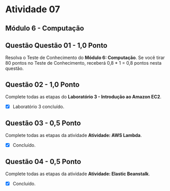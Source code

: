 # Atividade 07

## Módulo 6 - Computação

## Questão Questão 01 - 1,0 Ponto
Resolva o Teste de Conhecimento do **Módulo 6: Computação**. Se você tirar 80 pontos no Teste de Conhecimento, receberá 0,8 * 1 = 0,8 pontos nesta questão.

## Questão 02 - 1,0 Ponto
Complete todas as etapas do **Laboratório 3 - Introdução ao Amazon EC2**.

- [x] Laboratório 3 concluído.

## Questão 03 - 0,5 Ponto
Complete todas as etapas da atividade **Atividade: AWS Lambda**.
- [x] Concluído.
  
## Questão 04 - 0,5 Ponto
Complete todas as etapas da atividade **Atividade: Elastic Beanstalk**.
- [x] Concluído.